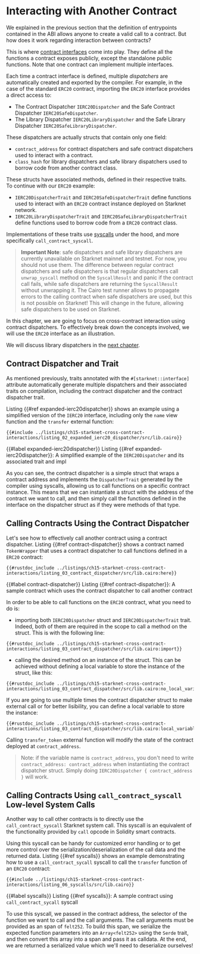 # Interacting with Another Contract

We explained in the previous section that the definition of entrypoints contained in the ABI allows anyone to create a valid call to a contract. But how does it work regarding interaction between contracts?

This is where [contract interfaces][interfaces] come into play. They define all the functions a contract exposes publicly, except the standalone public functions. Note that one contract can implement multiple interfaces.

Each time a contract interface is defined, multiple _dispatchers_ are automatically created and exported by the compiler. For example, in the case of the standard `ERC20` contract, importing the `ERC20` interface provides a direct access to:

- The Contract Dispatcher `IERC20Dispatcher` and the Safe Contract Dispatcher `IERC20SafeDispatcher`.
- The Library Dispatcher `IERC20LibraryDispatcher` and the Safe Library Dispatcher `IERC20SafeLibraryDispatcher`.

These dispatchers are actually structs that contain only one field:

- `contract_address` for contract dispatchers and safe contract dispatchers used to interact with a contract.
- `class_hash` for library dispatchers and safe library dispatchers used to borrow code from another contract class.

These structs have associated methods, defined in their respective traits. To continue with our `ERC20` example:

- `IERC20DispatcherTrait` and `IERC20SafeDispatcherTrait` define functions used to interact with an `ERC20` contract instance deployed on Starknet network.
- `IERC20LibraryDispatcherTrait` and `IERC20SafeLibraryDispatcherTrait` define functions used to borrow code from a `ERC20` contract class.

Implementations of these traits use [syscalls][syscalls] under the hood, and more specifically `call_contract_syscall`.

> **Important Note**: safe dispatchers and safe library dispatchers are currently unavailable on Starknet mainnet and testnet. For now, you should not use them. The difference between regular contract dispatchers and safe dispatchers is that regular dispatchers call `unwrap_syscall` method on the `SyscallResult` and panic if the contract call fails, while safe dispatchers are returning the `SyscallResult` without unwrapping it. The Cairo test runner allows to propagate errors to the calling contract when safe dispatchers are used, but this is not possible on Starknet! This will change in the future, allowing safe dispatchers to be used on Starknet.

In this chapter, we are going to focus on cross-contract interaction using contract dispatchers. To effectively break down the concepts involved, we will use the `ERC20` interface as an illustration.

We will discuss library dispatchers in the [next chapter][library dispatcher].

[interfaces]: ./ch13-02-anatomy-of-a-simple-contract.md#the-interface-the-contracts-blueprint
[syscalls]: ./appendix-08-system-calls.md
[library dispatcher]: ./ch15-03-borrowing-code-from-another-contract-class.md

## Contract Dispatcher and Trait

As mentioned previously, traits annotated with the `#[starknet::interface]` attribute automatically generate multiple dispatchers and their associated traits on compilation, including the contract dispatcher and the contract dispatcher trait.

Listing {{#ref expanded-ierc20dispatcher}} shows an example using a simplified version of the `IERC20` interface, including only the `name` view function and the `transfer` external function:

```rust,noplayground
{{#include ../listings/ch15-starknet-cross-contract-interactions/listing_02_expanded_ierc20_dispatcher/src/lib.cairo}}
```

{{#label expanded-ierc20dispatcher}}
<span class="caption">Listing {{#ref expanded-ierc20dispatcher}}: A simplified example of the `IERC20Dispatcher` and its associated trait and impl</span>

As you can see, the contract dispatcher is a simple struct that wraps a contract address and implements the `DispatcherTrait` generated by the compiler using syscalls, allowing us to call functions on a specific contract instance. This means that we can instantiate a struct with the address of the contract we want to call, and then simply call the functions defined in the interface on the dispatcher struct as if they were methods of that type.

## Calling Contracts Using the Contract Dispatcher

Let's see how to effectively call another contract using a contract dispatcher. Listing {{#ref contract-dispatcher}} shows a contract named `TokenWrapper` that uses a contract dispatcher to call functions defined in a `ERC20` contract:

```rust,noplayground
{{#rustdoc_include ../listings/ch15-starknet-cross-contract-interactions/listing_03_contract_dispatcher/src/lib.cairo:here}}
```

{{#label contract-dispatcher}}
<span class="caption">Listing {{#ref contract-dispatcher}}: A sample contract which uses the contract dispatcher to call another contract</span>

In order to be able to call functions on the `ERC20` contract, what you need to do is:

- importing both `IERC20Dispatcher` struct and `IERC20DispatcherTrait` trait. Indeed, both of them are required in the scope to call a method on the struct. This is with the following line:

```rust,noplayground
{{#rustdoc_include ../listings/ch15-starknet-cross-contract-interactions/listing_03_contract_dispatcher/src/lib.cairo:import}}
```

- calling the desired method on an instance of the struct. This can be achieved without defining a local variable to store the instance of the struct, like this:

```rust,noplayground
{{#rustdoc_include ../listings/ch15-starknet-cross-contract-interactions/listing_03_contract_dispatcher/src/lib.cairo:no_local_variable}}
```

If you are going to use multiple times the contract dispatcher struct to make external call or for better lisibility, you can define a local variable to store the instance:

```rust,noplayground
{{#rustdoc_include ../listings/ch15-starknet-cross-contract-interactions/listing_03_contract_dispatcher/src/lib.cairo:local_variable}}
```

Calling `transfer_token` external function will modify the state of the contract deployed at `contract_address`.

> Note: if the variable name is `contract_address`, you don't need to write `contract_address: contract_address` when instantiating the contract dispatcher struct. Simply doing `IERC20Dispatcher { contract_address }` will work.

## Calling Contracts Using `call_contract_syscall` Low-level System Calls

Another way to call other contracts is to directly use the `call_contract_syscall` Starknet system call. This syscall is an equivalent of the functionality provided by `call` opcode in Solidity smart contracts.

Using this syscall can be handy for customized error handling or to get more control over the serialization/deserialization of the call data and the returned data. Listing {{#ref syscalls}} shows an example demonstrating how to use a `call_contract_sycall` syscall to call the `transfer` function of an `ERC20` contract:

```rust,noplayground
{{#include ../listings/ch15-starknet-cross-contract-interactions/listing_06_syscalls/src/lib.cairo}}
```

{{#label syscalls}}
<span class="caption">Listing {{#ref syscalls}}: A sample contract using `call_contract_sycall` syscall</span>

To use this syscall, we passed in the contract address, the selector of the function we want to call and the call arguments.
The call arguments must be provided as an span of `felt252`. To build this span, we serialize the expected function parameters into an `Array<felt252>` using the `Serde` trait, and then convert this array into a span and pass it as calldata. At the end, we are returned a serialized value which we'll need to deserialize ourselves!
